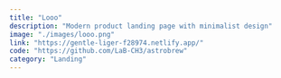 ```yaml
---
title: "Looo"
description: "Modern product landing page with minimalist design"
image: "./images/looo.png"
link: "https://gentle-liger-f28974.netlify.app/"
code: "https://github.com/LaB-CH3/astrobrew"
category: "Landing"
---
```


